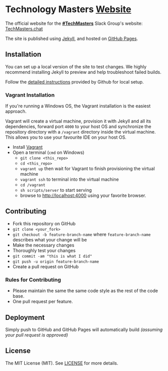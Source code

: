 # Technology Masters [Website][website]

The official website for the [**#TechMasters**][website] Slack Group's website: [TechMasters.chat][website]

The site is published using [Jekyll](https://jekyllrb.com), and hosted on [GitHub Pages](https://help.github.com/articles/about-github-pages-and-jekyll/).

## Installation

You can set up a local version of the site to test changes. We highly recommend installing Jekyll to preview and help troubleshoot failed builds.

Follow the [detailed instructions](https://help.github.com/articles/setting-up-your-github-pages-site-locally-with-jekyll/) provided by Github for local setup.

### Vagrant Installation

If you're running a Windows OS, the Vagrant installation is the easiest approach.

Vagrant will create a virtual machine, provision it with Jekyll and all its dependencies, 
forward port `4000` to your host OS and synchronize the repository directory with a `/vagrant` 
directory inside the virtual machine. This allows you to use your favourite IDE on your host OS.

- Install [Vagrant](https://www.vagrantup.com/)
- Open a terminal (`cmd` on Windows)
  - `git clone <this_repo>`
  - `cd <this_repo>`
  - `vagrant up` then wait for Vagrant to finish provisioning the virtual machine
  - `vagrant ssh` to terminal into the virtual machine
  - `cd /vagrant`
  - `sh scripts/server` to start serving
  - browse to [http://localhost:4000](http://localhost:4000) using your favorite browser.

## Contributing

- Fork this repository on GitHub
- `git clone <your_fork>`
- `git checkout -b feature-branch-name` where `feature-branch-name` describes what your change will be
- Make the necessary changes
- Thoroughly test your changes
- `git commit -am "this is what I did"`
- `git push -u origin feature-branch-name`
- Create a pull request on GitHub

### Rules for Contributing

- Please maintain the same the same code style as the rest of the code base.
- One pull request per feature.

## Deployment

Simply push to GitHub and GitHub Pages will automatically build *(assuming your pull request is approved)*

## License

The MIT License (MIT). See [LICENSE](./LICENSE) for more details.

[website]: https://techmasters.chat
